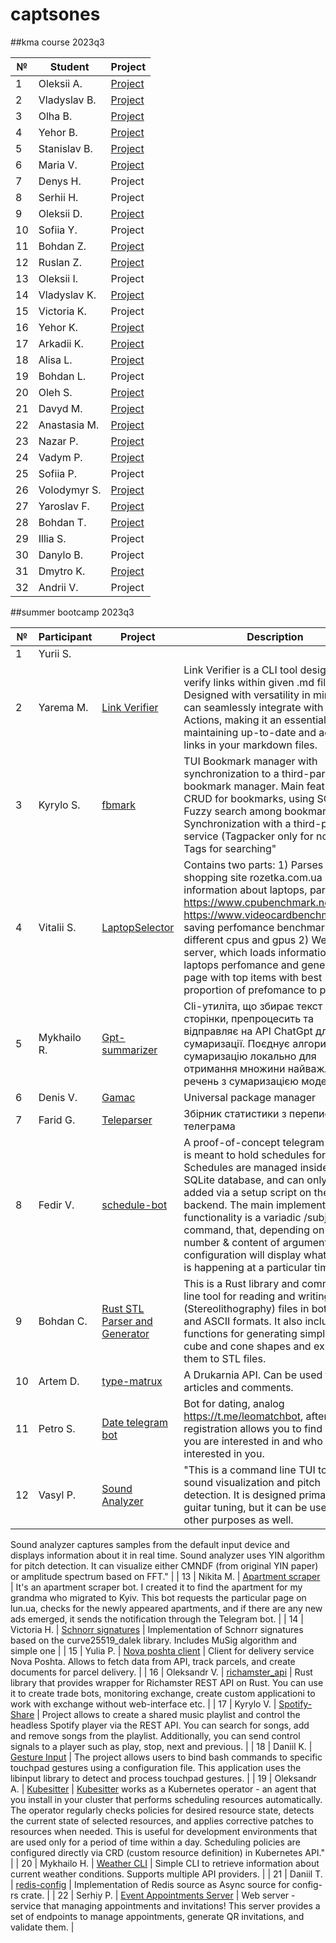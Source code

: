 # captsones

##kma course 2023q3

|  №  | Student       | Project       |
| --- | ------------- | ------------- |
| 1   | Oleksii A. | [Project](https://github.com/AlexMasCode/phone_parser)  |
| 2   | Vladyslav B. | [Project](https://github.com/vladyslavBrothervinn/telegram_csv_parser)  |
| 3   | Olha B.| [Project](https://github.com/giginfee/my_parser)  |
| 4   | Yehor B. | [Project](https://github.com/yehorbolt/yehorbolt_sql_parser) |
| 5   | Stanislav B. | [Project](https://github.com/stas-bukovskiy/markdown_parser)  |
| 6   | Maria V. | [Project](https://github.com/mverbytska/markdown_parser)  |
| 7   | Denys H.| Project |
| 8   | Serhii H. | Project |
| 9   | Oleksii D.  | [Project](https://github.com/NaUKMA-Programistich/compose_parser) |
| 10  | Sofiia Y. | Project |
| 11  | Bohdan Z. | [Project](https://github.com/elbeasto31/m3u-parser/blob/master/tests/lib_tests.rs)  |
| 12  | Ruslan Z. | [Project](https://github.com/Fourier2718281828/chord_mapper)  |
| 13  | Oleksii I. | Project |
| 14  | Vladyslav K. | [Project](https://github.com/kkpagaev/rust-ts-json-compiler)  |
| 15  | Victoria K. | Project |
| 16  | Yehor K. | [Project](https://github.com/RickNeelee/parser_rickneelee)  |
| 17  | Arkadii K. | [Project](https://github.com/arkananasfa/my_parser_kma_group3Kovalenko/blob/5deef596a5d706bc8671a874a728f076cf187979/src/lib.rs#L39C4-L39C4)  |
| 18  | Alisa L. | [Project](https://github.com/alyssa-lakhtiuk/my_parser_rust/tree/master)  |
| 19  | Bohdan L. | Project |
| 20  | Oleh  S. | [Project](https://github.com/jazzandrock/workout-note-parser)  |
| 21  | Davyd M. | [Project](https://github.com/DavydKod/Person_Parser)  |
| 22  | Anastasia M. | [Project](https://github.com/mahinka/svg_file_parser)  |
| 23  | Nazar P. | [Project](https://github.com/jester69m/parser-on-rust) |
| 24  | Vadym P. | [Project](https://github.com/rust-lang-ua/kma_rustlang_course_Vadym_Polischuk/tree/master/parser) |
| 25  | Sofiia P. | Project |
| 26  | Volodymyr S. | [Project](https://github.com/gutmann03/arithmetic_parser_smetaniuk)  |
| 27  | Yaroslav F. | [Project](https://github.com/YaroslavFetisov/us_time_parser)  |
| 28  | Bohdan T. | [Project](https://github.com/Qewby/constituency_tree_parser)  |
| 29  | Illia S. | Project |
| 30  | Danylo B. | Project |
| 31  | Dmytro  K. | [Project](https://github.com/Dima050209/rust_project_kma)  |
| 32  | Andrii V. | Project |


##summer bootcamp 2023q3

|  №  | Participant       | Project       | Description |
| --- | ------------- | ------------- | ------------- |
| 1   |  Yurii S.| []()          |               |
| 2   |  Yarema M.| [Link Verifier](https://github.com/polcovnic/link_verifier)          |  Link Verifier is a CLI tool designed to verify links within given .md files. Designed with versatility in mind, it can seamlessly integrate with GitHub Actions, making it an essential tool for maintaining up-to-date and accurate links in your markdown files.             |
| 3   |  Kyrylo S.| [fbmark](https://github.com/kstepanovdev/fbmark_v2)          |   TUI Bookmark manager with synchronization to a third-party bookmark manager. Main features: CRUD for bookmarks, using SQLite3, Fuzzy search among bookmarks, TUI, Synchronization with a third-party service (Tagpacker only for now), Tags for searching"            |
| 4   |  Vitalii S.| [LaptopSelector](https://github.com/bugsweeper/laptop_selector)          |   Contains two parts: 1) Parses online shopping site rozetka.com.ua saving information about laptops, parses https://www.cpubenchmark.net/ and https://www.videocardbenchmark.net/ saving perfomance benchmarks of different cpus and gpus 2) Web server, which loads information about laptops perfomance and generates page with top items with best proportion of prefomance to price            |
| 5   |  Mykhailo R.| [Gpt-summarizer](https://github.com/MykhailoRomanenko/gpt-summarizer-rs)          |   Cli-утиліта, що збирає текст з веб-сторінки, препроцесить та відправляє на API ChatGpt для сумаризації. Поєднує алгоритмічну сумаризацію локально для отримання множини найважливіших речень з сумаризацією моделлю.            |
| 6   | Denis V.| [Gamac](https://github.com/NYBACHOK/gamac)          | Universal package manager              |
| 7   | Farid G.| [Teleparser](https://github.com/Jujumba/teleparser)          |  Збірник статистики з переписок телеграма             |
| 8   | Fedir V.| [schedule-bot](https://github.com/WizardPlatypus/velik-schedule-bot)          |   A proof-of-concept telegram bot that is meant to hold schedules for my uni. Schedules are managed inside an SQLite database, and can only be added via a setup script on the backend. The main implemented functionality is a variadic /subject command, that, depending on the number & content of arguments and configuration will display what subject is happening at a particular time.            |
| 9   | Bohdan C.| [Rust STL Parser and Generator](https://github.com/chb19/stl_parser)          |   This is a Rust library and command-line tool for reading and writing STL (Stereolithography) files in both binary and ASCII formats. It also includes functions for generating simple 3D cube and cone shapes and exporting them to STL files.            |
| 10  | Artem D.| [type-matrux](https://github.com/Dzuchun/type-matrux)          |  A Drukarnia API. Can be used to fetch articles and comments.             |
| 11  | Petro S. | [Date telegram bot](https://github.com/SRetip/DateBotRust)          | Bot for dating, analog https://t.me/leomatchbot, after registration allows you to find people you are interested in and who may be interested in you.              |
| 12  | Vasyl P. | [Sound Analyzer](https://github.com/VasyaPRO/sound-analyzer)          |  "This is a command line TUI tool for sound visualization and pitch detection. It is designed primarily for guitar tuning, but it can be used for other purposes as well.
Sound analyzer captures samples from the default input device and displays information about it in real time.
Sound analyzer uses YIN algorithm for pitch detection. It can visualize either CMNDF (from original YIN paper) or amplitude spectrum based on FFT."             |
| 13  | Nikita M. | [Apartment scraper](https://github.com/nikmas-dev/apartment-scraper)          |  It's an apartment scraper bot. I created it to find the apartment for my grandma who migrated to Kyiv. This bot requests the particular page on lun.ua, checks for the newly appeared apartments, and if there are any new ads emerged, it sends the notification through the Telegram bot.             |
| 14  | Victoria H. | [Schnorr signatures](https://github.com/VictoriaGrasshopper/schnorr_signature)          | Implementation of Schnorr signatures based on the curve25519_dalek library. Includes MuSig algorithm and simple one              |
| 15  | Yulia P. | [Nova poshta client](https://github.com/YuliaProkopovych/nova-poshta-client)          |  Client for delivery service Nova Poshta. Allows to fetch data from API, track parcels, and create documents for parcel delivery.             |
| 16  | Oleksandr V. | [richamster_api](https://github.com/shurikv/richamster_api)          | Rust library that provides wrapper for Richamster REST API on Rust. You can use it to create trade bots, monitoring exchange, create custom applicationі to work with exchange without web-interface etc.             |
| 17  | Kyrylo V. | [Spotify-Share](https://github.com/vsmysle/spotify-share)          | Project allows to create a shared music playlist and control the headless Spotify player via the REST API.  You can search for songs, add and remove songs from the playlist. Additionally, you can send control signals to a player such as play, stop, next and previous.              |
| 18  | Daniil K. | [Gesture Input](https://github.com/DaniilKlieshchov/gesture-input)          |  The project allows users to bind bash commands to specific touchpad gestures using a configuration file. This application uses the libinput library to detect and process touchpad gestures.             |
| 19  | Oleksandr A. | [Kubesitter](https://github.com/oleksandr-san/kubesitter/tree/kubesitter)          |  [Kubesitter](https://hub.docker.com/r/profisealabs/uniskai-agent) works as a Kubernetes operator - an agent that you install in your cluster that performs scheduling resources automatically. The operator regularly checks policies for desired resource state, detects the current state of selected resources, and applies corrective patches to resources when needed. This is useful for development environments that are used only for a period of time within a day.
Scheduling policies are configured directly via CRD (custom resource definition) in Kubernetes API."             |
| 20  | Mykhailo H. | [Weather CLI](https://github.com/mhnap/weather-cli)          | Simple CLI to retrieve information about current weather conditions. Supports multiple API providers.             |
| 21  | Daniil T. | [redis-config](https://github.com/danik-tro/redis-config)          | Implementation of Redis source as Async source for config-rs crate.              |
| 22  | Serhiy P. | [Event Appointments Server](https://github.com/pahoma/event-appointments)          |  Web server - service that managing appointments and invitations! This server provides a set of endpoints to manage appointments, generate QR invitations, and validate them.             |
